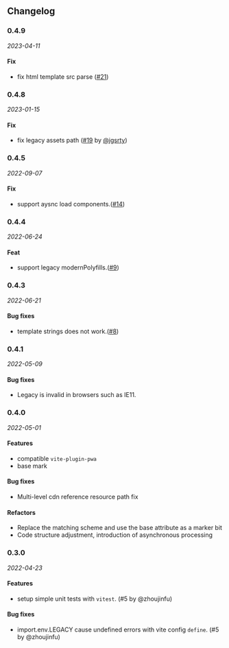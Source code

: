 ## Changelog

### 0.4.9

_2023-04-11_
#### Fix

- fix html template src parse ([#21](https://github.com/chenxch/vite-plugin-dynamic-base/issues/21))

### 0.4.8

_2023-01-15_
#### Fix

- fix legacy assets path ([#19](https://github.com/chenxch/vite-plugin-dynamic-base/issues/19) by [@jgsrty](https://github.com/jgsrty))

### 0.4.5

_2022-09-07_
#### Fix

- support aysnc load components.([#14](https://github.com/chenxch/vite-plugin-dynamic-base/issues/14))
### 0.4.4

_2022-06-24_
#### Feat

- support legacy modernPolyfills.([#9](https://github.com/chenxch/vite-plugin-dynamic-base/issues/9))

### 0.4.3

_2022-06-21_
#### Bug fixes

- template strings does not work.([#8](https://github.com/chenxch/vite-plugin-dynamic-base/issues/8))

### 0.4.1

_2022-05-09_
#### Bug fixes

- Legacy is invalid in browsers such as IE11.


### 0.4.0

_2022-05-01_

#### Features

- compatible `vite-plugin-pwa`
- base mark

#### Bug fixes

- Multi-level cdn reference resource path fix

#### Refactors

- Replace the matching scheme and use the base attribute as a marker bit
- Code structure adjustment, introduction of asynchronous processing


### 0.3.0

_2022-04-23_

#### Features

- setup simple unit tests with `vitest`. (#5 by @zhoujinfu)

#### Bug fixes

- import.env.LEGACY cause undefined errors with vite config `define`. (#5 by @zhoujinfu)